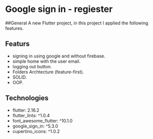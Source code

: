 # Google sign in - regiester

##General 
A new Flutter project, in this project I applied the following features.

## Featurs 
* signing in using google and without firebase.
* simple home with the user email.
* logging out button.
* Folders Archtecture (feature-first).
* SOLID.
* OOP. 


## Technologies
* flutter: 2.16.2
* flutter_lints: ^1.0.4
* font_awesome_flutter: ^10.1.0
* google_sign_in: ^5.3.0
* cupertino_icons: ^1.0.2

